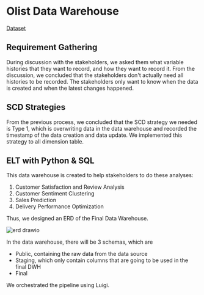 # Olist Data Warehouse
[Dataset](https://www.kaggle.com/datasets/olistbr/brazilian-ecommerce?select=olist_geolocation_dataset.csv)
## Requirement Gathering

During discussion with the stakeholders, we asked them what variable histories that they want to record, and how they want to record it. From the discussion, we concluded that the stakeholders don't actually need all histories to be recorded. The stakeholders only want to know when the data is created and when the latest changes happened.

## SCD Strategies

From the previous process, we concluded that the SCD strategy we needed is Type 1, which is overwriting data in the data warehouse and recorded the timestamp of the data creation and data update. We implemented this strategy to all dimension table.

## ELT with Python & SQL
This data warehouse is created to help stakeholders to do these analyses:
1. Customer Satisfaction and Review Analysis
2. Customer Sentiment Clustering
3. Sales Prediction
4. Delivery Performance Optimization

Thus, we designed an ERD of the Final Data Warehouse.

![erd drawio](https://github.com/user-attachments/assets/2ae03aae-9f81-4984-a34d-850823eac0ba)


In the data warehouse, there will be 3 schemas, which are
- Public, containing the raw data from the data source
- Staging, which only contain columns that are going to be used in the final DWH
- Final

We orchestrated the pipeline using Luigi.
